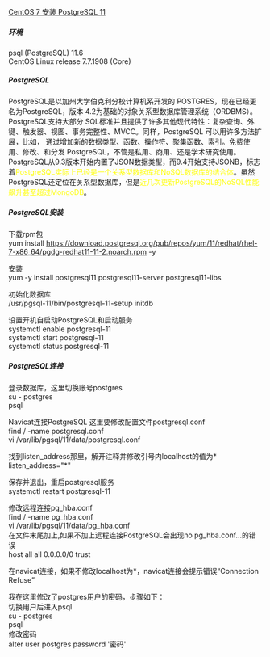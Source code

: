 [CentOS 7 安装 PostgreSQL 11](https://segmentfault.com/a/1190000018812714)

##### 环境
psql (PostgreSQL) 11.6  
CentOS Linux release 7.7.1908 (Core)

##### PostgreSQL
PostgreSQL是以加州大学伯克利分校计算机系开发的 POSTGRES，现在已经更名为PostgreSQL，版本 4.2为基础的对象关系型数据库管理系统（ORDBMS）。PostgreSQL支持大部分 SQL标准并且提供了许多其他现代特性：复杂查询、外键、触发器、视图、事务完整性、MVCC。同样，PostgreSQL 可以用许多方法扩展，比如， 通过增加新的数据类型、函数、操作符、聚集函数、索引。免费使用、修改、和分发 PostgreSQL，不管是私用、商用、还是学术研究使用。
PostgreSQL从9.3版本开始内置了JSON数据类型，而9.4开始支持JSONB，标志着<span style="color: yellow;">PostgreSQL实际上已经是一个关系型数据库和NoSQL数据库的结合体</span>。虽然PostgreSQL还定位在关系型数据库，但是<span style="color: yellow;">近几次更新PostgreSQL的NoSQL性能飙升甚至超过MongoDB</span>。

##### PostgreSQL安装
下载rpm包  
yum install https://download.postgresql.org/pub/repos/yum/11/redhat/rhel-7-x86_64/pgdg-redhat11-11-2.noarch.rpm -y  

安装  
yum -y install postgresql11 postgresql11-server postgresql11-libs  

初始化数据库  
/usr/pgsql-11/bin/postgresql-11-setup initdb  

设置开机自启动PostgreSQL和启动服务  
systemctl enable postgresql-11  
systemctl start postgresql-11  
systemctl status postgresql-11  

##### PostgreSQL连接
 登录数据库，这里切换账号postgres  
su - postgres  
psql

Navicat连接PostgreSQL 这里要修改配置文件postgresql.conf  
find / -name postgresql.conf  
vi /var/lib/pgsql/11/data/postgresql.conf

 找到listen_address那里，解开注释并修改引号内localhost的值为*  
listen_address="*"

 保存并退出，重启postgresql服务  
systemctl restart postgresql-11


 修改远程连接pg_hba.conf  
find / -name pg_hba.conf  
vi /var/lib/pgsql/11/data/pg_hba.conf  
 在文件末尾加上,如果不加上远程连接PostgreSQL会出现no pg_hba.conf...的错误  
host    all             all             0.0.0.0/0               trust

 在navicat连接，如果不修改localhost为*，navicat连接会提示错误“Connection Refuse”

 我在这里修改了postgres用户的密码，步骤如下：  
 切换用户后进入psql  
su - postgres  
psql  
修改密码  
alter user postgres password '密码'

